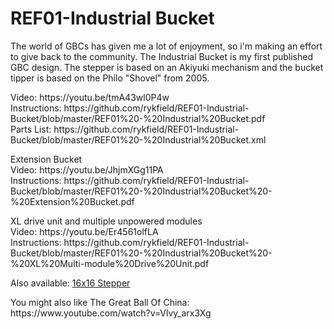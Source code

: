 # REF01-Industrial Bucket
The world of GBCs has given me a lot of enjoyment, so i'm making an effort to give back to the community.  The Industrial Bucket is my first published GBC design.  The stepper is based on an Akiyuki mechanism and the bucket tipper is based on the Philo "Shovel" from 2005.

<P>Video: https://youtu.be/tmA43wl0P4w
<BR>Instructions: https://github.com/rykfield/REF01-Industrial-Bucket/blob/master/REF01%20-%20Industrial%20Bucket.pdf
<BR>Parts List: https://github.com/rykfield/REF01-Industrial-Bucket/blob/master/REF01%20-%20Industrial%20Bucket.xml

<P>Extension Bucket
<BR>Video: https://youtu.be/JhjmXGg11PA
<BR>Instructions: https://github.com/rykfield/REF01-Industrial-Bucket/blob/master/REF01%20-%20Industrial%20Bucket%20-%20Extension%20Bucket.pdf

<P>XL drive unit and multiple unpowered modules
<BR>Video: https://youtu.be/Er4561olfLA
<BR>Instructions: https://github.com/rykfield/REF01-Industrial-Bucket/blob/master/REF01%20-%20Industrial%20Bucket%20-%20XL%20Multi-module%20Drive%20Unit.pdf

<P>Also available: <a href="https://github.com/rykfield/REF03-16x16-Stepper">16x16 Stepper</a><BR>

<P>You might also like The Great Ball Of China: https://www.youtube.com/watch?v=Vlvy_arx3Xg